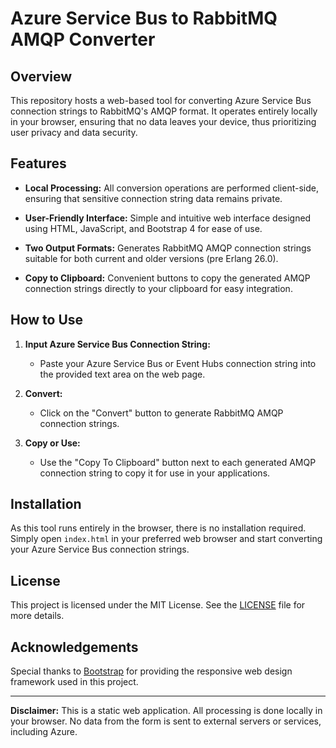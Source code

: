# Azure Service Bus to RabbitMQ AMQP Converter

## Overview

This repository hosts a web-based tool for converting Azure Service Bus connection strings to RabbitMQ's AMQP format. It operates entirely locally in your browser, ensuring that no data leaves your device, thus prioritizing user privacy and data security.

## Features

- **Local Processing:** All conversion operations are performed client-side, ensuring that sensitive connection string data remains private.
  
- **User-Friendly Interface:** Simple and intuitive web interface designed using HTML, JavaScript, and Bootstrap 4 for ease of use.
  
- **Two Output Formats:** Generates RabbitMQ AMQP connection strings suitable for both current and older versions (pre Erlang 26.0).

- **Copy to Clipboard:** Convenient buttons to copy the generated AMQP connection strings directly to your clipboard for easy integration.

## How to Use

1. **Input Azure Service Bus Connection String:**
   - Paste your Azure Service Bus or Event Hubs connection string into the provided text area on the web page.

2. **Convert:**
   - Click on the "Convert" button to generate RabbitMQ AMQP connection strings.

3. **Copy or Use:**
   - Use the "Copy To Clipboard" button next to each generated AMQP connection string to copy it for use in your applications.

## Installation

As this tool runs entirely in the browser, there is no installation required. Simply open `index.html` in your preferred web browser and start converting your Azure Service Bus connection strings.

## License

This project is licensed under the MIT License. See the [LICENSE](LICENSE) file for more details.

## Acknowledgements

Special thanks to [Bootstrap](https://getbootstrap.com/) for providing the responsive web design framework used in this project.

---

**Disclaimer:** This is a static web application. All processing is done locally in your browser. No data from the form is sent to external servers or services, including Azure.